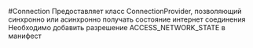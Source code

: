 #Connection
Предоставляет класс ConnectionProvider, позволяющий синхронно или асинхронно получать состояние интернет соединения
Необходимо добавить разрешение ACCESS_NETWORK_STATE в манифест